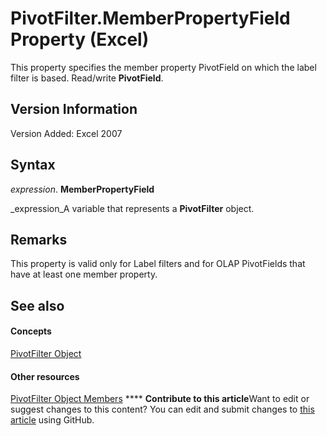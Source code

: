 
# PivotFilter.MemberPropertyField Property (Excel)

This property specifies the member property PivotField on which the label filter is based. Read/write  **PivotField**.


## Version Information

Version Added: Excel 2007 


## Syntax

 _expression_. **MemberPropertyField**

 _expression_A variable that represents a  **PivotFilter** object.


## Remarks

This property is valid only for Label filters and for OLAP PivotFields that have at least one member property.


## See also


#### Concepts


 [PivotFilter Object](70c27dc9-2c19-47d2-307b-808507039d94.md)
#### Other resources


 [PivotFilter Object Members](a1be2481-9d14-cc49-8a1b-187048f0d179.md)
****   **Contribute to this article**Want to edit or suggest changes to this content? You can edit and submit changes to  [this article](https://github.com/jhershey00/VBA_Excel_Test/OpenXMLCon/articles/7150f189-5aee-b77b-0406-f35c8cc3c2eb.md) using GitHub.

